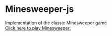 # Minesweeper-js
 Implementation of the classic Minesweeper game <br>
 [Click here to play Minesweeper:](https://mariuscristianpop.github.io/Minesweeper-js)
